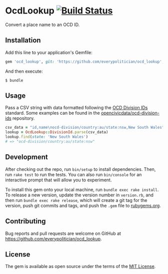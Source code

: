 # OcdLookup [![Build Status](https://travis-ci.org/everypolitician/ocd_lookup.svg?branch=master)](https://travis-ci.org/everypolitician/ocd_lookup)

Convert a place name to an OCD ID.

## Installation

Add this line to your application's Gemfile:

```ruby
gem 'ocd_lookup', git: 'https://github.com/everypolitician/ocd_lookup', branch: 'master'
```

And then execute:

    $ bundle

## Usage

Pass a CSV string with data formatted following the [OCD Division IDs](http://opencivicdata.readthedocs.org/en/latest/proposals/0002.html) standard. Some examples can be found in the [opencivicdata/ocd-division-ids](https://github.com/opencivicdata/ocd-division-ids) repository.

```ruby
csv_data = "id,name\nocd-division/country:au/state:nsw,New South Wales"
lookup = OcdLookup::DivisionId.parse(csv_data)
lookup.find(state: 'New South Wales')
# => "ocd-division/country:au/state:nsw"
```

## Development

After checking out the repo, run `bin/setup` to install dependencies. Then, run `rake test` to run the tests. You can also run `bin/console` for an interactive prompt that will allow you to experiment.

To install this gem onto your local machine, run `bundle exec rake install`. To release a new version, update the version number in `version.rb`, and then run `bundle exec rake release`, which will create a git tag for the version, push git commits and tags, and push the `.gem` file to [rubygems.org](https://rubygems.org).

## Contributing

Bug reports and pull requests are welcome on GitHub at https://github.com/everypolitician/ocd_lookup.

## License

The gem is available as open source under the terms of the [MIT License](http://opensource.org/licenses/MIT).
